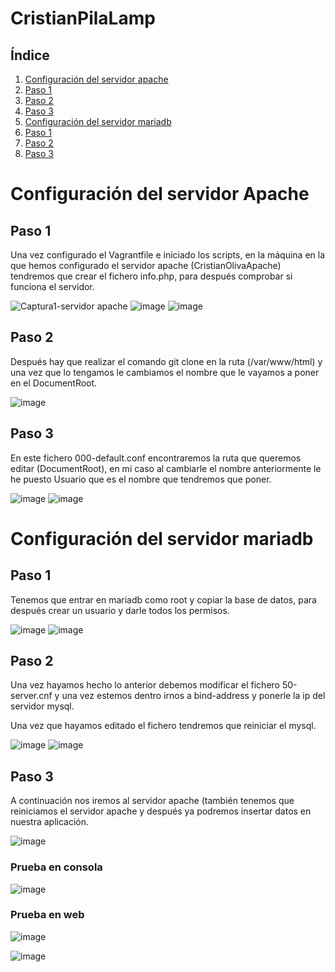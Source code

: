 # CristianPilaLamp

## Índice

1. [Configuración del servidor apache](#configuración-del-servidor-apache)
  2. [Paso 1](#paso-1)
  3. [Paso 2](#paso-2)
  4. [Paso 3](#paso-3)
  5. [Configuración del servidor mariadb](#configuración-del-servidor-mariadb)
  6. [Paso 1](#paso-1)
  7. [Paso 2](#paso-2)
  8. [Paso 3](#paso-3) 

# Configuración del servidor Apache

## Paso 1

Una vez configurado el Vagrantfile e iniciado los scripts, en la máquina en la que hemos configurado el servidor apache (CristianOlivaApache) tendremos que crear el fichero info.php, para después comprobar si funciona el servidor.

![Captura1-servidor apache](https://github.com/colival03/CristianPilaLamp/assets/146434716/c69fdfed-b8e8-4bcf-9b28-09381f505304)
![image](https://github.com/colival03/CristianPilaLamp/assets/146434716/0f059684-836b-4d1e-8d54-0eb18afb23ba)
![image](https://github.com/colival03/CristianPilaLamp/assets/146434716/6db7b88c-3020-41f0-8c2f-88d150b5340d)

## Paso 2

Después hay que realizar el comando git clone en la ruta (/var/www/html) y una vez que lo tengamos le cambiamos el nombre que le vayamos a poner en el DocumentRoot. 

![image](https://github.com/colival03/CristianPilaLamp/assets/146434716/45e25fa6-604a-49fb-8491-a198a25ea8f1)

## Paso 3

En este fichero 000-default.conf encontraremos la ruta que queremos editar (DocumentRoot), en mi caso al cambiarle el nombre anteriormente le he puesto Usuario que es el nombre que tendremos que poner. 

![image](https://github.com/colival03/CristianPilaLamp/assets/146434716/cb7379cf-3ea6-43ce-a76e-ff4954e65730)
![image](https://github.com/colival03/CristianPilaLamp/assets/146434716/46b141f1-53a7-453a-9653-b0ff4e674bbf)

# Configuración del servidor mariadb

## Paso 1

Tenemos que entrar en mariadb como root y copiar la base de datos, para después crear un usuario y darle todos los permisos.

![image](https://github.com/colival03/CristianPilaLamp/assets/146434716/c7494bc6-1771-4b9e-8ba6-1000cb0439dc)
![image](https://github.com/colival03/CristianPilaLamp/assets/146434716/bc7df15d-ae65-4ad0-8cf7-33bd779b96cd)

## Paso 2 

Una vez hayamos hecho lo anterior debemos modificar el fichero 50-server.cnf y una vez estemos dentro irnos a bind-address y ponerle la ip del servidor mysql.

Una vez que hayamos editado el fichero tendremos que reiniciar el mysql.

![image](https://github.com/colival03/CristianPilaLamp/assets/146434716/9562c83f-9eea-4bf3-a85a-ed876004bf6c)
![image](https://github.com/colival03/CristianPilaLamp/assets/146434716/9c9a31a2-881f-43a7-a7fb-2e7be19d8c6f)

## Paso 3

A continuación nos iremos al servidor apache (también tenemos que reiniciamos el servidor apache y después ya podremos insertar datos en nuestra aplicación.

![image](https://github.com/colival03/CristianPilaLamp/assets/146434716/a566ef60-47e9-4dae-bd5d-32c3d2e6bca8)

### Prueba en consola

![image](https://github.com/colival03/CristianPilaLamp/assets/146434716/be61b6d9-50d2-4da5-aaf1-4d00f847bed7)

### Prueba en web

![image](https://github.com/colival03/CristianPilaLamp/assets/146434716/14e9c94b-8406-40fc-9854-0fc442e0218d)

![image](https://github.com/colival03/CristianPilaLamp/assets/146434716/739f6ff9-1ed5-4201-a168-87cf78be9925)

